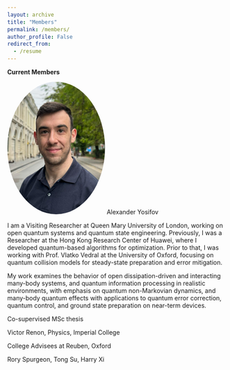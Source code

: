 ```yaml
---
layout: archive
title: "Members"
permalink: /members/
author_profile: False
redirect_from:
  - /resume
---
```


<!-- {% include base_path %} -->

**Current Members**

<img src="/images/Alexander.jpg" alt="Description" style="border-radius: 50%; box-shadow: 0 0px 1px rgba(0, 0, 0, 0.02); border: 0px solid #ccc; width: 225px;">
Alexander Yosifov 

I am a Visiting Researcher at Queen Mary University of London, working on open quantum systems and quantum state engineering. Previously, I was a Researcher at the Hong Kong Research Center of Huawei, where I developed quantum-based algorithms for optimization. Prior to that, I was working with Prof. Vlatko Vedral at the University of Oxford, focusing on quantum collision models for steady-state preparation and error mitigation.

My work examines the behavior of open dissipation-driven and interacting many-body systems, and quantum information processing in realistic environments, with emphasis on quantum non-Markovian dynamics, and many-body quantum effects with applications to quantum error correction, quantum control, and ground state preparation on near-term devices.


Co-supervised MSc thesis

Victor Renon, Physics, Imperial College

College Advisees at Reuben, Oxford

Rory Spurgeon, Tong Su, Harry Xi 

